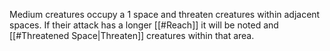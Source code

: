 Medium creatures occupy a 1 space and threaten creatures within adjacent spaces. If their attack has a longer [[#Reach]] it will be noted and [[#Threatened Space|Threaten]] creatures within that area.